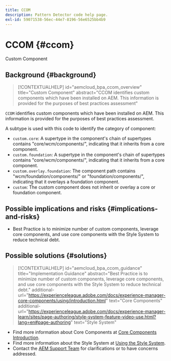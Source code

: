 ```yaml
---
title: CCOM
description: Pattern Detector code help page.
exl-id: 59071538-56ec-44e7-8196-56e6525bb4b9
---
```

# CCOM {#ccom}

Custom Component

## Background {#background}

>[!CONTEXTUALHELP]
>id="aemcloud_bpa_ccom_overview"
>title="Custom Component"
>abstract="CCOM identifies custom components which have been installed on AEM. This information is provided for the purposes of best practices assessment"

`CCOM` identifies custom components which have been installed on AEM. This information is provided for the purposes of best practices assessment.

A subtype is used with this code to identify the category of component:

* `custom.core`: A supertype in the component's chain of supertypes contains "core/wcm/components/", indicating that it inherits from a core component.
* `custom.foundation`: A supertype in the component's chain of supertypes contains "core/wcm/components/", indicating that it inherits from a core component.
* `custom.overlay.foundation`: The component path contains "wcm/foundation/components/" or "foundation/components/", indicating that it overlays a foundation component.
* `custom`: The custom component does not inherit or overlay a core or foundation component.

## Possible implications and risks {#implications-and-risks}

* Best Practice is to minimize number of custom components, leverage core components, and use core components with the Style System to reduce technical debt.

## Possible solutions {#solutions}

>[!CONTEXTUALHELP]
>id="aemcloud_bpa_ccom_guidance"
>title="Implementation Guidance"
>abstract="Best Practice is to minimize number of custom components, leverage core components, and use core components with the Style System to reduce technical debt."
>additional-url="https://experienceleague.adobe.com/docs/experience-manager-core-components/using/introduction.html" text="Core Components"
>additional-url="https://experienceleague.adobe.com/docs/experience-manager-learn/sites/page-authoring/style-system-feature-video-use.html?lang=en#page-authoring" text="Style System"

* Find more information about Core Components at [Core Components Introduction](https://experienceleague.adobe.com/docs/experience-manager-core-components/using/introduction.html).
* Find more information about the Style System at [Using the Style System](https://experienceleague.adobe.com/docs/experience-manager-learn/sites/page-authoring/style-system-feature-video-use.html?lang=en#page-authoring).
* Contact the [AEM Support Team](https://helpx.adobe.com/enterprise/using/support-for-experience-cloud.html) for clarifications or to have concerns addressed.
